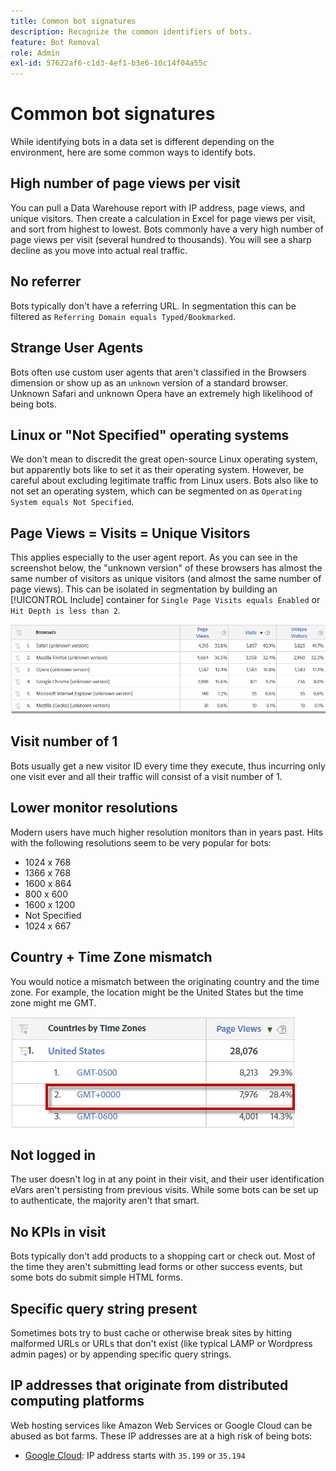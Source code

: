 ```yaml
---
title: Common bot signatures
description: Recognize the common identifiers of bots.
feature: Bot Removal
role: Admin
exl-id: 57622af6-c1d3-4ef1-b3e6-10c14f04a55c
---
```

# Common bot signatures

While identifying bots in a data set is different depending on the environment, here are some common ways to identify bots. 

## High number of page views per visit

You can pull a Data Warehouse report with IP address, page views, and unique visitors. Then create a calculation ​​in Excel for page views per visit, and sort from highest to lowest. Bots commonly have a very high number of page views per visit (several hundred to thousands). You will see a sharp decline as you move into actual real traffic. 

## No referrer

Bots typically don't have a referring URL. In segmentation this can be filtered as `Referring Domain equals Typed/Bookmarked`.

## Strange User Agents

Bots often use custom user agents that aren't classified in the Browsers dimension or show up as an `unknown` version of a standard browser. Unknown Safari and unknown Opera have an extremely high likelihood of being bots.

## Linux or "Not Specified" operating systems

We don't mean to discredit the great open-source Linux operating system, but apparently bots like to set it as their operating system. However, be careful about excluding legitimate traffic from Linux users. Bots also like to not set an operating system, which can be segmented on as `Operating System ​equals Not Specified`. 

## Page Views = Visits = Unique Visitors

This applies especially to the user agent report. As you can see in the screenshot below, the "unknown version" of these browsers has almost the same number of visitors as unique visitors (and almost the same number of page views). This can be isolated in segmentation by building an [!UICONTROL Include] container for `Single Page Visits equals Enabled` or `Hit Depth is less than 2`. 

![](/help/admin/admin/c-manage-report-suites/c-edit-report-suites/general/bot-removal/assets/bots-browsers-unknown.png)

## Visit number of 1

Bots usually get a new visitor ID every time they execute, thus incurring only one visit ever and all their traffic will consist of a visit number of 1. 

## Lower monitor resolutions

Modern users have much higher resolution monitors than in years past. Hits with the following resolutions seem to be very popular for bots:

* 1024 x 768​​
* 1366 x 768
* 1600 x 864
* 800 x 600
* 1600 x 1200
* Not Specified
* 1024 x 667

## Country + Time Zone mismatch

You would notice a mismatch between the originating country and the time zone. For example, the location might be the United States but the time zone might me GMT.

![](/help/admin/admin/c-manage-report-suites/c-edit-report-suites/general/bot-removal/assets/bots-country-time-zone.png)

## Not logged in

The user doesn't log in at any point in their visit, and their user identification eVars aren't persisting from previous visits. While some bots can be set up to authenticate, the majority aren't that smart. 

## No KPIs in visit

Bots typically don't add products to a shopping cart or check out. Most of the time they aren't submitting lead forms or other success events, but some bots do submit simple HTML forms. ​

## Specific query string present

Sometimes bots try to bust cache or otherwise break sites by hitting malformed URLs or URLs that don't exist (like typical LAMP or Wordpress admin pages) or by appending specific query strings. 

## IP addresses that originate from distributed computing platforms

Web hosting services like Amazon Web Services or Google Cloud can be abused as bot farms. These IP addresses are at a high risk of being bots:
​
* [Google Cloud](https://cloud.google.com/compute/): IP address starts with `​35.199` or `35.194​`
